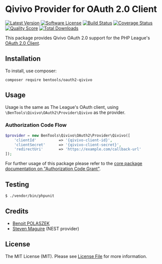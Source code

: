 # Qivivo Provider for OAuth 2.0 Client

[![Latest Version](https://img.shields.io/github/release/bpolaszek/oauth2-qivivo.svg?style=flat-square)](https://github.com/bpolaszek/oauth2-qivivo/releases)
[![Software License](https://img.shields.io/badge/license-MIT-brightgreen.svg?style=flat-square)](LICENSE.md)
[![Build Status](https://img.shields.io/travis/bpolaszek/oauth2-qivivo/master.svg?style=flat-square)](https://travis-ci.org/bpolaszek/oauth2-qivivo)
[![Coverage Status](https://img.shields.io/scrutinizer/coverage/g/bpolaszek/oauth2-qivivo.svg?style=flat-square)](https://scrutinizer-ci.com/g/bpolaszek/oauth2-qivivo/code-structure)
[![Quality Score](https://img.shields.io/scrutinizer/g/bpolaszek/oauth2-qivivo.svg?style=flat-square)](https://scrutinizer-ci.com/g/bpolaszek/oauth2-qivivo)
[![Total Downloads](https://img.shields.io/packagist/dt/bentools/oauth2-qivivo.svg?style=flat-square)](https://packagist.org/packages/bentools/oauth2-qivivo)

This package provides Qivivo OAuth 2.0 support for the PHP League's [OAuth 2.0 Client](https://github.com/thephpleague/oauth2-client).

## Installation

To install, use composer:

```
composer require bentools/oauth2-qivivo
```

## Usage

Usage is the same as The League's OAuth client, using `\BenTools\Qivivo\OAuth2\Provider\Qivivo` as the provider.

### Authorization Code Flow

```php
$provider = new BenTools\Qivivo\OAuth2\Provider\Qivivo([
    'clientId'          => '{qivivo-client-id}',
    'clientSecret'      => '{qivivo-client-secret}',
    'redirectUri'       => 'https://example.com/callback-url'
]);
```
For further usage of this package please refer to the [core package documentation on "Authorization Code Grant"](https://github.com/thephpleague/oauth2-client#usage).

## Testing

``` bash
$ ./vendor/bin/phpunit
```


## Credits

- [Benoit POLASZEK](https://github.com/bpolaszek)
- [Steven Maguire](https://github.com/stevenmaguire/oauth2-nest) (NEST provider)


## License

The MIT License (MIT). Please see [License File](https://github.com/bpolaszek/oauth2-qivivo/blob/master/LICENSE) for more information.
